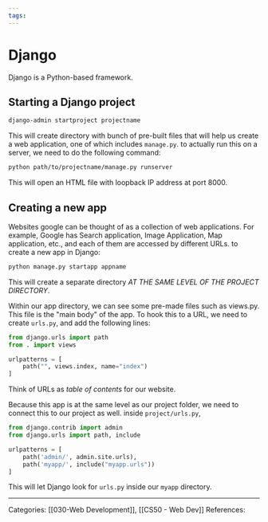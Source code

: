 ```yaml
---
tags:
---
```

# Django
Django is a Python-based framework. 

## Starting a Django project
```bash
django-admin startproject projectname
```
This will create directory with bunch of pre-built files that will help us create a web application, one of which includes `manage.py`. to actually run this on a server, we need to do the following command:
```bash
python path/to/projectname/manage.py runserver
```
This will open an HTML file with loopback IP address at port 8000.

## Creating a new app
Websites google can be thought of as a collection of web applications. For example, Google has Search application, Image Application, Map application, etc., and each of them are accessed by different URLs. to create a new app in Django:
```bash
python manage.py startapp appname
```
This will create a separate directory _AT THE SAME LEVEL OF THE PROJECT DIRECTORY_.

Within our app directory, we can see some pre-made files such as views.py. This file is the "main body" of the app. To hook this to a URL, we need to create `urls.py`, and add the following lines:
```python
from django.urls import path
from . import views

urlpatterns = [
    path("", views.index, name="index")
]
```
Think of URLs as _table of contents_ for our website.

Because this app is at the same level as our project folder, we need to connect this to our project as well. inside `project/urls.py`,
```python
from django.contrib import admin
from django.urls import path, include

urlpatterns = [
    path('admin/', admin.site.urls),
    path('myapp/', include("myapp.urls"))
]
```
This will let Django look for `urls.py` inside our `myapp` directory.

---
Categories: [[030-Web Development]], [[CS50 - Web Dev]]
References:
